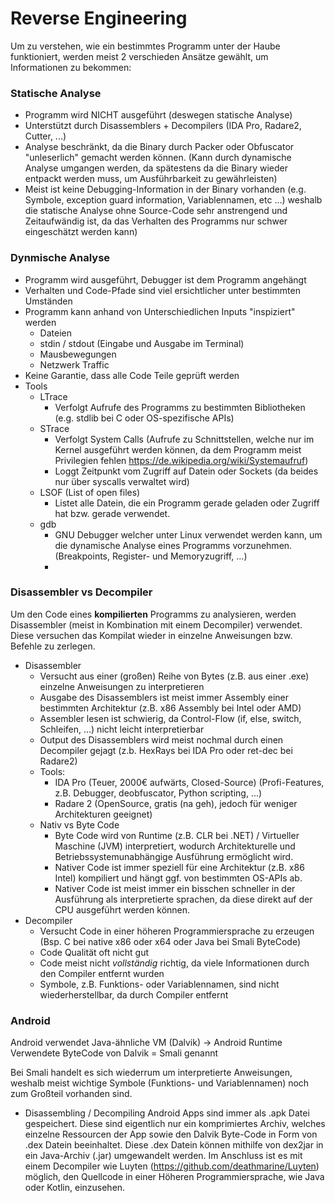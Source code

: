 # Reverse Engineering

Um zu verstehen, wie ein bestimmtes Programm unter der Haube funktioniert, werden meist 2 verschieden Ansätze gewählt, um Informationen zu bekommen:

### Statische Analyse
- Programm wird NICHT ausgeführt (deswegen statische Analyse)
- Unterstützt durch Disassemblers + Decompilers (IDA Pro, Radare2, Cutter, ...)
- Analyse beschränkt, da die Binary durch Packer oder Obfuscator "unleserlich" gemacht werden können. (Kann durch dynamische Analyse umgangen werden, da spätestens da die Binary wieder entpackt werden muss, um Ausführbarkeit zu gewährleisten)
- Meist ist keine Debugging-Information in der Binary vorhanden (e.g. Symbole, exception guard information, Variablennamen, etc ...) weshalb die statische Analyse ohne Source-Code sehr anstrengend und Zeitaufwändig ist, da das Verhalten des Programms nur schwer eingeschätzt werden kann)

### Dynmische Analyse
- Programm wird ausgeführt, Debugger ist dem Programm angehängt
- Verhalten und Code-Pfade sind viel ersichtlicher unter bestimmten Umständen
- Programm kann anhand von Unterschiedlichen Inputs "inspiziert" werden
    - Dateien
    - stdin / stdout (Eingabe und Ausgabe im Terminal)
    - Mausbewegungen
    - Netzwerk Traffic
- Keine Garantie, dass alle Code Teile geprüft werden
- Tools
    - LTrace
        - Verfolgt Aufrufe des Programms zu bestimmten Bibliotheken (e.g. stdlib bei C oder OS-spezifische APIs)
    - STrace
        - Verfolgt System Calls (Aufrufe zu Schnittstellen, welche nur im Kernel ausgeführt werden können, da dem Programm meist Privilegien fehlen https://de.wikipedia.org/wiki/Systemaufruf)
        - Loggt Zeitpunkt vom Zugriff auf Datein oder Sockets (da beides nur über syscalls verwaltet wird)
    - LSOF (List of open files)
        - Listet alle Datein, die ein Programm gerade geladen oder Zugriff hat bzw. gerade verwendet.
    - gdb 
        - GNU Debugger welcher unter Linux verwendet werden kann, um die dynamische Analyse eines Programms vorzunehmen. (Breakpoints, Register- und Memoryzugriff, ...)
        - 
### Disassembler vs Decompiler
Um den Code eines **kompilierten** Programms zu analysieren, werden Disassembler (meist in Kombination mit einem Decompiler) verwendet.
Diese versuchen das Kompilat wieder in einzelne Anweisungen bzw. Befehle zu zerlegen.

- Disassembler
    - Versucht aus einer (großen) Reihe von Bytes (z.B. aus einer .exe) einzelne Anweisungen zu interpretieren
    - Ausgabe des Disassemblers ist meist immer Assembly einer bestimmten Architektur (z.B. x86 Assembly bei Intel oder AMD)
    - Assembler lesen ist schwierig, da Control-Flow (if, else, switch, Schleifen, ...) nicht leicht interpretierbar
    - Output des Disassemblers wird meist nochmal durch einen Decompiler gejagt (z.b. HexRays bei IDA Pro oder ret-dec bei Radare2)
    - Tools:
        - IDA Pro (Teuer, 2000€ aufwärts, Closed-Source) (Profi-Features, z.B. Debugger, deobfuscator, Python scripting, ...)
        - Radare 2 (OpenSource, gratis (na geh), jedoch für weniger Architekturen geeignet)
    - Nativ vs Byte Code
        - Byte Code wird von Runtime (z.B. CLR bei .NET) / Virtueller Maschine (JVM) interpretiert, wodurch Architekturelle und Betriebssystemunabhängige Ausführung ermöglicht wird.
        - Nativer Code ist immer speziell für eine Architektur (z.B. x86 Intel) kompiliert und hängt ggf. von bestimmten OS-APIs ab.
        - Nativer Code ist meist immer ein bisschen schneller in der Ausführung als interpretierte sprachen, da diese direkt auf der CPU ausgeführt werden können.
- Decompiler
    - Versucht Code in einer höheren Programmiersprache zu erzeugen (Bsp. C bei native x86 oder x64 oder Java bei Smali ByteCode)
    - Code Qualität oft nicht gut
    - Code meist nicht *vollständig* richtig, da viele Informationen durch den Compiler entfernt wurden
    - Symbole, z.B. Funktions- oder Variablennamen, sind nicht wiederherstellbar, da durch Compiler entfernt

### Android

Android verwendet Java-ähnliche VM (Dalvik) → Android Runtime
Verwendete ByteCode von Dalvik = Smali genannt

Bei Smali handelt es sich wiederrum um interpretierte Anweisungen, weshalb meist wichtige Symbole (Funktions- und Variablennamen) noch zum Großteil vorhanden sind.
- Disassembling / Decompiling
  Android Apps sind immer als .apk Datei gespeichert. Diese sind eigentlich nur ein komprimiertes Archiv, welches einzelne Ressourcen der App sowie den Dalvik Byte-Code in Form von .dex Datein beeinhaltet. Diese .dex Datein können mithilfe von dex2jar in ein Java-Archiv (.jar) umgewandelt werden. Im Anschluss ist es mit einem Decompiler wie Luyten (https://github.com/deathmarine/Luyten) möglich, den Quellcode in einer Höheren Programmiersprache, wie Java oder Kotlin, einzusehen.

